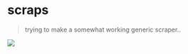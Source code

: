 # scraps
> trying to make a somewhat working generic scraper..

![](https://pixfeeds.com/images/science/physics/1280-618446348-metal-scrap-rail-recycling-electromagnetic.jpg)
